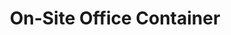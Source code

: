 ---
title: "On-Site Office Container"
description: "For general contracts. Our 20 foot length trailer is fast to setup, provides secure access and comfort on every job site."
image: "../../assets/uploads/placeholder-trailer.jpg"
specifications:
  - label: "Length"
    value: "20 Feet"
  - label: "Height"
    value: "9ft 6in"
  - label: "Width"
    value: "All 8 Feet Wide"
order_button_text: "Order Office Container"
--- 